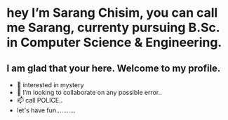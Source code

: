 # hey I’m Sarang Chisim, you can call me Sarang, currenty pursuing B.Sc. in Computer Science & Engineering.
## I am glad that your here. Welcome to my profile. 

- 👀 interested in mystery
- 💞️ I’m looking to collaborate on any possible error..
- 📫 call POLICE..
- let's have fun...........
<!---
sarangchisim/sarangchisim is a ✨ special ✨ repository because its `README.md` (this file) appears on your GitHub profile.
You can click the Preview link to take a look at your changes.
--->
